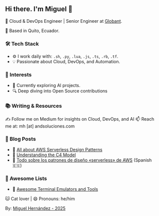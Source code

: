 ## Hi there. I'm Miguel 👋
🚀 Cloud & DevOps Engineer | Senior Engineer at [Globant](https://www.globant.com/).

📍 Based in Quito, Ecuador.
### 🛠️ Tech Stack
- ⚙️ I work daily with: `.sh`, `.py`, `.lua`, `.js`, `.ts`, `.rb`, `.tf`.
- 💡 Passionate about Cloud, DevOps, and Automation.
### 🌱 Interests
- 🤖 Currently exploring AI projects.
- 🔍 Deep diving into Open Source contributions
### 📚 Writing & Resources
✍️ Follow me on Medium for insights on Cloud, DevOps, and AI
📫 Reach me at: mh [at] andsoluciones.com
### 📝 Blog Posts
- 📙 [All about AWS Serverless Design Patterns](https://medium.com/globant/all-about-aws-serverless-design-patterns-885106882e5f)
- 📘 [Understanding the C4 Model](https://medium.com/globant/understanding-the-c4-model-64dceb60fe73)
- 📘 [Todo sobre los patrones de diseño «serverless» de AWS](https://medium.com/@mhernandezve/todo-sobre-los-patrones-de-dise%C3%B1o-serverless-de-aws-a250223fd741) (Spanish 🇪🇸)
### 🔖 Awesome Lists
- 📌 [Awesome Terminal Emulators and Tools](https://github.com/mhernandezve/awesome-terminal)

🐱 Cat lover | 😄 Pronouns: he/him

By: [Miguel Hernández - 2025](https://miguelhernandezgiusti.com)

